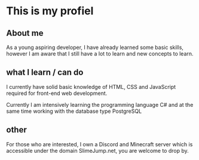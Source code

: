
# This is my profiel

## About me

As a young aspiring developer, I have already learned some basic skills, however I am aware that I still have a lot to learn and new concepts to learn.


## what I learn / can do

I currently have solid basic knowledge of HTML, CSS and JavaScript required for front-end web development.

Currently I am intensively learning the programming language C# and at the same time working with the database type PostgreSQL

## other

For those who are interested, I own a Discord and Minecraft server which is accessible under the domain SlimeJump.net, you are welcome to drop by. 

